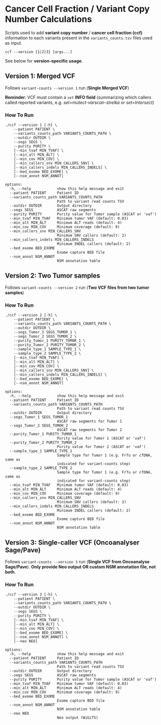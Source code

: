 # Cancer Cell Fraction / Variant Copy Number Calculations
Scripts used to add **variant copy number** / **cancer cell fraction (ccf)** information to each variants present in the `variants_counts.tsv` files used as input. 

```
ccf --version {1|2|3} [args...]
```
See below for **version-specific usage**.

## Version 1: Merged VCF

Follows `variant-counts --version 1` run (**Single Merged VCF**)

**Reminder**: VCF must contain a  `set` **INFO field** (summarizing which callers called reported variants, e.g. *set=mutect-varscan-strelka* or *set=Intersect*)

### How To Run
```
./ccf --version 1 [-h] \
	--patient PATIENT \
	--variants_counts_path VARIANTS_COUNTS_PATH \
	--outdir OUTDIR \
	--segs SEGS \
	--purity PURITY \
	[--min_tvaf MIN_TVAF] \
	[--min_alt MIN_ALT] \
	[--min_cov MIN_COV] \
	[--min_callers_snv MIN_CALLERS_SNV] \
	[--min_callers_indels MIN_CALLERS_INDELS] \
	[--bed_exome BED_EXOME] \
	[--nsm_annot NSM_ANNOT]

options:
  -h, --help            show this help message and exit
  --patient PATIENT     Patient ID
  --variants_counts_path VARIANTS_COUNTS_PATH
                        Path to variant read counts TSV
  --outdir OUTDIR       Output directory
  --segs SEGS           ASCAT raw segments
  --purity PURITY       Purity value for Tumor sample (ASCAT or 'vaf')
  --min_tvaf MIN_TVAF   Minimum tumor VAF (default: 0.03)
  --min_alt MIN_ALT     Minimum ALT reads (default: 4)
  --min_cov MIN_COV     Minimum coverage (default: 9)
  --min_callers_snv MIN_CALLERS_SNV
                        Minimum SNV callers (default: 2)
  --min_callers_indels MIN_CALLERS_INDELS
                        Minimum INDEL callers (default: 2)
  --bed_exome BED_EXOME
                        Exome capture BED file
  --nsm_annot NSM_ANNOT
                        NSM annotation table
```

## Version 2: Two Tumor samples
Follows `variant-counts --version 2` run (**Two VCF files from two tumor samples**)

### How To Run
```
./ccf --version 2 [-h] \
	--patient PATIENT \
	--variants_counts_path VARIANTS_COUNTS_PATH \
	--outdir OUTDIR \
	--segs_Tumor_1 SEGS_TUMOR_1 \
	--segs_Tumor_2 SEGS_TUMOR_2 \
	--purity_Tumor_1 PURITY_TUMOR_1 \
	--purity_Tumor_2 PURITY_TUMOR_2 \
	--sample_type_1 SAMPLE_TYPE_1 \
	--sample_type_2 SAMPLE_TYPE_2 \
	[--min_tvaf MIN_TVAF] \
	[--min_alt MIN_ALT] \
	[--min_cov MIN_COV] \
	[--min_callers_snv MIN_CALLERS_SNV] \
	[--min_callers_indels MIN_CALLERS_INDELS] \
	[--bed_exome BED_EXOME] \
	[--nsm_annot NSM_ANNOT]

options:
  -h, --help            show this help message and exit
  --patient PATIENT     Patient ID
  --variants_counts_path VARIANTS_COUNTS_PATH
                        Path to variant read counts TSV
  --outdir OUTDIR       Output directory
  --segs_Tumor_1 SEGS_TUMOR_1
                        ASCAT raw segments for Tumor 1
  --segs_Tumor_2 SEGS_TUMOR_2
                        ASCAT raw segments for Tumor 2
  --purity_Tumor_1 PURITY_TUMOR_1
                        Purity value for Tumor 1 (ASCAT or 'vaf')
  --purity_Tumor_2 PURITY_TUMOR_2
                        Purity value for Tumor 2 (ASCAT or 'vaf')
  --sample_type_1 SAMPLE_TYPE_1
                        Sample type for Tumor 1 (e.g. FrTu or cfDNA, same as
                        indicated for variant-counts step)
  --sample_type_2 SAMPLE_TYPE_2
                        Sample type for Tumor 1 (e.g. FrTu or cfDNA, same as
                        indicated for variant-counts step)
  --min_tvaf MIN_TVAF   Minimum tumor VAF (default: 0.03)
  --min_alt MIN_ALT     Minimum ALT reads (default: 4)
  --min_cov MIN_COV     Minimum coverage (default: 9)
  --min_callers_snv MIN_CALLERS_SNV
                        Minimum SNV callers (default: 2)
  --min_callers_indels MIN_CALLERS_INDELS
                        Minimum INDEL callers (default: 2)
  --bed_exome BED_EXOME
                        Exome capture BED file
  --nsm_annot NSM_ANNOT
                        NSM annotation table
```

## Version 3: Single-caller VCF (Oncoanalyser Sage/Pave)

Follows `variant-counts --version 3` run (**Single VCF from Oncoanalyse Sage/Pave**). **Only provide Neo output OR custom NSM annotation file, not both**. 


### How To Run
```
./ccf --version 3 [-h] \
	--patient PATIENT \
	--variants_counts_path VARIANTS_COUNTS_PATH \
	--outdir OUTDIR \
	--segs SEGS \
	--purity PURITY \
	[--min_tvaf MIN_TVAF] \
	[--min_alt MIN_ALT] \
	[--min_cov MIN_COV] \
	[--bed_exome BED_EXOME] \
	[--nsm_annot NSM_ANNOT] \
	[--neo NEO]

options:
  -h, --help            show this help message and exit
  --patient PATIENT     Patient ID
  --variants_counts_path VARIANTS_COUNTS_PATH
                        Path to variant read counts TSV
  --outdir OUTDIR       Output directory
  --segs SEGS           ASCAT raw segments
  --purity PURITY       Purity value for Tumor sample (ASCAT or 'vaf')
  --min_tvaf MIN_TVAF   Minimum tumor VAF (default: 0.03)
  --min_alt MIN_ALT     Minimum ALT reads (default: 4)
  --min_cov MIN_COV     Minimum coverage (default: 9)
  --bed_exome BED_EXOME
                        Exome capture BED file
  --nsm_annot NSM_ANNOT
                        NSM annotation table
  --neo NEO
                        Neo output (WiGiTS)
```